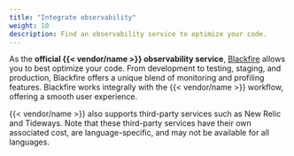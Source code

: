 ```yaml
---
title: "Integrate observability"
weight: 10
description: Find an observability service to optimize your code.
---
```


As the **official {{< vendor/name >}} observability service**, 
[Blackfire](https://www.blackfire.io/) allows you to best optimize your code.
From development to testing, staging, and production,
Blackfire offers a unique blend of monitoring and profiling features. 
Blackfire works integrally with the {{< vendor/name >}} workflow,
offering a smooth user experience.

{{< vendor/name >}} also supports third-party services such as New Relic and Tideways.
Note that these third-party services have their own associated cost,
are language-specific, and may not be available for all languages.